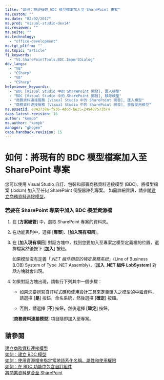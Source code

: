 ```yaml
---
title: "如何：將現有的 BDC 模型檔案加入至 SharePoint 專案"
ms.custom: ""
ms.date: "02/02/2017"
ms.prod: "visual-studio-dev14"
ms.reviewer: ""
ms.suite: ""
ms.technology: 
  - "office-development"
ms.tgt_pltfrm: ""
ms.topic: "article"
f1_keywords: 
  - "VS.SharePointTools.BDC.ImportDialog"
dev_langs: 
  - "VB"
  - "CSharp"
  - "VB"
  - "CSharp"
helpviewer_keywords: 
  - "BDC [Visual Studio 中的 SharePoint 開發], 匯入模型"
  - "BDC [Visual Studio 中的 SharePoint 開發], 移除模型"
  - "商務資料連接服務 [Visual Studio 中的 SharePoint 開發], 匯入模型"
  - "商務資料連接服務 [Visual Studio 中的 SharePoint 開發], 重複使用模型"
ms.assetid: e843738a-f936-4dcd-be35-249407573b74
caps.latest.revision: 16
author: "kempb"
ms.author: "kempb"
manager: "ghogen"
caps.handback.revision: 15
---
```

# 如何：將現有的 BDC 模型檔案加入至 SharePoint 專案
  您可以使用 Visual Studio 自訂、包裝和部署商務資料連接模型 \(BDC\)，將模型檔案 \(.bdcm\) 加入至任何 SharePoint 伺服器陣列專案。  如需詳細資訊，請參閱[建立商務資料連接模型](../sharepoint/creating-a-business-data-connectivity-model.md)。  
  
### 若要在 SharePoint 專案中加入 BDC 模型資源檔  
  
1.  在 \[**方案總管**\] 中，選取 SharePoint 專案的資料夾。  
  
2.  在功能表列中，選擇 \[**專案**\]、\[**加入現有項目**\]。  
  
3.  在 \[**加入現有項目**\] 對話方塊中，找到您要加入至專案之模型定義檔的位置，選擇檔案然後按下 \[**加入**\] 按鈕。  
  
     如果模型沒有定義「*.NET 組件類型的特定業務系統*」\(Line of Business \(LOB\) System of Type .NET Assembly\)，\[**加入 .NET 組件 LobSystem**\] 對話方塊就會出現。  
  
4.  如果對話方塊出現，請執行下列其中一個步驟：  
  
    -   如果您要撰寫自訂程式碼和使用設計工具來定義匯入之模型的中繼資料，請選擇 \[**是**\] 按鈕，命名系統，然後選擇 \[**確定**\] 按鈕。  
  
    -   否則，請選擇 \[**不**\] 按鈕，然後選擇 \[**確定**\] 按鈕。  
  
     \[**商務資料連接模型**\] 項目隨即加入至專案。  
  
## 請參閱  
 [建立商務資料連接模型](../sharepoint/creating-a-business-data-connectivity-model.md)   
 [如何：建立 BDC 模型](../sharepoint/how-to-create-a-bdc-model.md)   
 [如何：使用資源檔來指定當地語系化名稱、屬性和使用權限](../sharepoint/how-to-use-a-resource-file-to-specify-localized-names-properties-and-permissions.md)   
 [如何：在 BDC 功能中包含自訂組件](../sharepoint/how-to-include-a-custom-assembly-in-a-bdc-feature.md)   
 [將商業資料整合至 SharePoint](../sharepoint/integrating-business-data-into-sharepoint.md)  
  
  